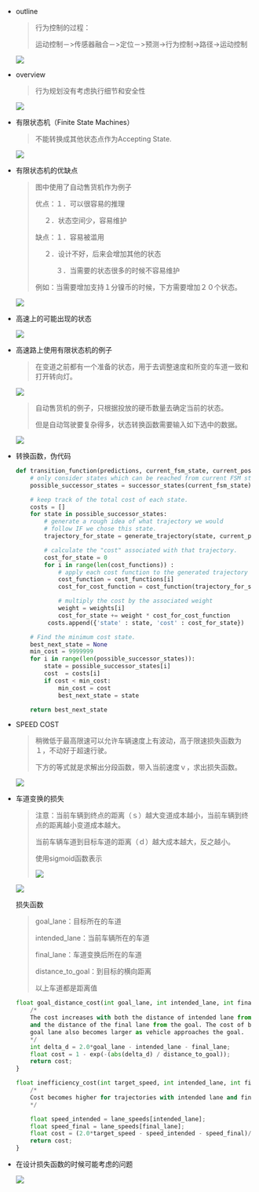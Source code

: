 - outline

  > 行为控制的过程：
  >
  > 运动控制－>传感器融合－>定位－>预测->行为控制->路径->运动控制

  ![](./imgs/1.png)

- overview

  > 行为规划没有考虑执行细节和安全性

  ![](./imgs/2.png)

- 有限状态机（Finite State Machines）

  > 不能转换成其他状态点作为Accepting State.

  ![](./imgs/3.png)

- 有限状态机的优缺点

  > 图中使用了自动售货机作为例子
  >
  > 优点：１．可以很容易的推理
  >
  > ​	　２．状态空间少，容易维护
  >
  > 缺点：１．容易被滥用
  >
  > ​	　２．设计不好，后来会增加其他的状态
  >
  > 　　　３．当需要的状态很多的时候不容易维护
  >
  > 例如：当需要增加支持１分镍币的时候，下方需要增加２０个状态。　

  ![](./imgs/4.png)

- 高速上的可能出现的状态

  ![](imgs/10.png)

- 高速路上使用有限状态机的例子

  > 在变道之前都有一个准备的状态，用于去调整速度和所变的车道一致和打开转向灯。

  ![](./imgs/5.png)

  > 自动售货机的例子，只根据投放的硬币数量去确定当前的状态。
  >
  > 但是自动驾驶要复杂得多，状态转换函数需要输入如下选中的数据。

  ![](./imgs/6.png)

- 转换函数，伪代码

  ```python
  def transition_function(predictions, current_fsm_state, current_pose, cost_functions, weights):
      # only consider states which can be reached from current FSM state.
      possible_successor_states = successor_states(current_fsm_state)

      # keep track of the total cost of each state.
      costs = []
      for state in possible_successor_states:
          # generate a rough idea of what trajectory we would
          # follow IF we chose this state.
          trajectory_for_state = generate_trajectory(state, current_pose, predictions)

          # calculate the "cost" associated with that trajectory.
          cost_for_state = 0
          for i in range(len(cost_functions)) :
              # apply each cost function to the generated trajectory
              cost_function = cost_functions[i]
              cost_for_cost_function = cost_function(trajectory_for_state, predictions)

              # multiply the cost by the associated weight
              weight = weights[i]
              cost_for_state += weight * cost_for_cost_function
           costs.append({'state' : state, 'cost' : cost_for_state})

      # Find the minimum cost state.
      best_next_state = None
      min_cost = 9999999
      for i in range(len(possible_successor_states)):
          state = possible_successor_states[i]
          cost  = costs[i]
          if cost < min_cost:
              min_cost = cost
              best_next_state = state 

      return best_next_state
  ```

- SPEED COST

  > 稍微低于最高限速可以允许车辆速度上有波动，高于限速损失函数为１，不动好于超速行驶。
  >
  > 下方的等式就是求解出分段函数，带入当前速度ｖ，求出损失函数。

  ![](./imgs/7.png)

- 车道变换的损失

  > 注意：当前车辆到终点的距离（ｓ）越大变道成本越小，当前车辆到终点的距离越小变道成本越大。
  >
  > 当前车辆车道到目标车道的距离（ｄ）越大成本越大，反之越小。
  >
  > 使用sigmoid函数表示
  >
  > ![](imgs/11.png)

  ![](imgs/8.png)

  损失函数

  > goal_lane：目标所在的车道
  >
  > intended_lane：当前车辆所在的车道
  >
  > final_lane：车道变换后所在的车道
  >
  > distance_to_goal：到目标的横向距离
  >
  > 以上车道都是距离值

  ```python
  float goal_distance_cost(int goal_lane, int intended_lane, int final_lane, float distance_to_goal) {
      /*
      The cost increases with both the distance of intended lane from the goal
      and the distance of the final lane from the goal. The cost of being out of the 
      goal lane also becomes larger as vehicle approaches the goal.
      */
      int delta_d = 2.0*goal_lane - intended_lane - final_lane;
      float cost = 1 - exp(-(abs(delta_d) / distance_to_goal));
      return cost;
  }
  ```

  ```python
  float inefficiency_cost(int target_speed, int intended_lane, int final_lane, vector<int> lane_speeds) {
      /*
      Cost becomes higher for trajectories with intended lane and final lane that have traffic slower than target_speed.
      */

      float speed_intended = lane_speeds[intended_lane];
      float speed_final = lane_speeds[final_lane];
      float cost = (2.0*target_speed - speed_intended - speed_final)/target_speed;
      return cost;
  }
  ```

- 在设计损失函数的时候可能考虑的问题

  ![](imgs/13.png)　　

  ​